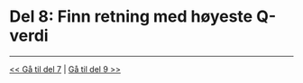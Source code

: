 # Del 8: Finn retning med høyeste Q-verdi

---

[<< Gå til del 7](./del_7.md) | [Gå til del 9 >>](./del_9.md)
